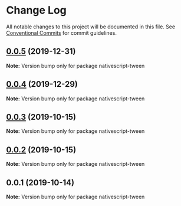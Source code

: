 # Change Log

All notable changes to this project will be documented in this file.
See [Conventional Commits](https://conventionalcommits.org) for commit guidelines.

## [0.0.5](https://github.com/farfromrefug/nativescript-tween/compare/v0.0.4...v0.0.5) (2019-12-31)

**Note:** Version bump only for package nativescript-tween





## [0.0.4](https://github.com/farfromrefug/nativescript-tween/compare/v0.0.3...v0.0.4) (2019-12-29)

**Note:** Version bump only for package nativescript-tween





## [0.0.3](https://github.com/farfromrefug/nativescript-tween/compare/v0.0.2...v0.0.3) (2019-10-15)

**Note:** Version bump only for package nativescript-tween





## [0.0.2](https://github.com/farfromrefug/nativescript-tween/compare/v0.0.1...v0.0.2) (2019-10-15)

**Note:** Version bump only for package nativescript-tween





## 0.0.1 (2019-10-14)

**Note:** Version bump only for package nativescript-tween
